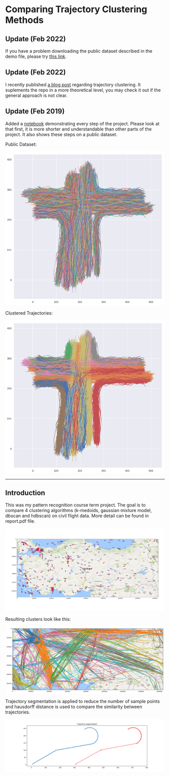 # Comparing Trajectory Clustering Methods

## Update (Feb 2022)

If you have a problem downloading the public dataset described in the demo file, please try [this link](https://seljuk.me/upload/CVRR_dataset_trajectory_clustering.zip).

## Update (Feb 2022)

I recently published [a blog post](https://seljuk.me/notes-on-trajectory-clustering.html) regarding trajectory clustering. It suplements the repo in a more theoretical level, you may check it out if the general approach is not clear.

## Update (Feb 2019)

Added a [notebook](demo/demo.ipynb) demonstrating every step of the project. Please look at that first, it is more shorter and understandable than other parts of the project. It also shows these steps on a public dataset.

Public Dataset:

![Public Dataset](demo/demo1.png)

Clustered Trajectories:

![Clustered Trajectories](demo/demo2.png)

----

## Introduction

This was my pattern recognition course term project. The goal is to compare 4 clustering algorithms (k-medoids, gaussian mixture model, dbscan and hdbscan) on civil flight data. More detail can be found in report.pdf file.

![A snapshot of data](data.png)

Resulting clusters look like this:

![Resulting clusters with one method](result.png)

Trajectory segmentation is applied to reduce the number of sample points and hausdorff distance is used to compare the similarity between trajectories.

![Trajectory Segmentation](segmentation.png)
